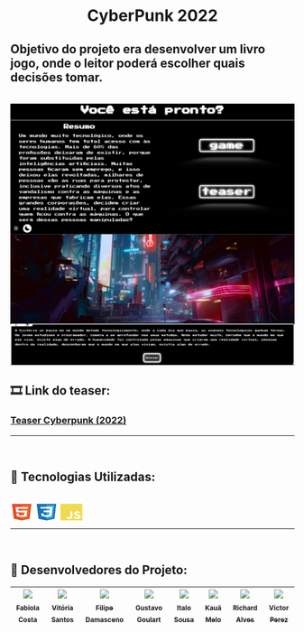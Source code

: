 <h1 align='center'>CyberPunk 2022</h1>
<h2>Objetivo do projeto era desenvolver um livro jogo, onde o leitor poderá escolher quais decisões tomar.</h2>
<br>
<img align='center' src='imgs/print.png' />
<br>
<img align='center' src='imgs/print2.png' />
<br>

<h2>🎞️ Link do teaser:</h2>
<h3>
    <a  href='https://youtu.be/9a3BoxnTelw'>Teaser Cyberpunk (2022)</a>
</h3>
<hr><br>
<h2>🚀 Tecnologias Utilizadas:</h2>
<div style="display: inline_block"><br>
  <img align="center" alt="Fabiola-HTML" height="30" width="40" src="https://raw.githubusercontent.com/devicons/devicon/master/icons/html5/html5-original.svg">
  <img align="center" alt="Fabiola-CSS" height="30" width="40" src="https://raw.githubusercontent.com/devicons/devicon/master/icons/css3/css3-original.svg"> 
  <img align="center" alt="Fabiola-Js" height="30" width="40" src="https://raw.githubusercontent.com/devicons/devicon/master/icons/javascript/javascript-plain.svg">
</div>
<hr>

<br>
<h2> 📝 Desenvolvedores do Projeto:</h2>

| [<img src="https://avatars.githubusercontent.com/fabiolacosta" width=115><br><sub>Fabiola Costa</sub>](https://github.com/fabiolacosta) |  [<img src="https://avatars.githubusercontent.com/vitoriacarolsa" width=115><br><sub>Vitória Santos</sub>](https://github.com/vitoriacarolsa) |  [<img src="https://avatars.githubusercontent.com/Lipeh011" width=115><br><sub>Filipe Damasceno</sub>](https://github.com/Lipeh011) | [<img src="https://avatars.githubusercontent.com/goulartgusta" width=115><br><sub>Gustavo Goulart</sub>](https://github.com/goulartgusta) | [<img src="https://avatars.githubusercontent.com/Italo10s" width=115><br><sub>Italo Sousa</sub>](https://github.com/Italo10s) | [<img src="https://avatars.githubusercontent.com/kauaMelo31" width=115><br><sub>Kauã Melo</sub>](https://github.com/kauaMelo31) | [<img src="https://avatars.githubusercontent.com/RichardSaaa" width=115><br><sub>Richard Alves</sub>](https://github.com/RichardSaaa) | [<img src="https://avatars.githubusercontent.com/Victor2Perez" width=115><br><sub>Victor Perez</sub>](https://github.com/Victor2Perez) |
| :---: | :---: | :---: | :---: | :---: | :---: | :---: | :---: | 
